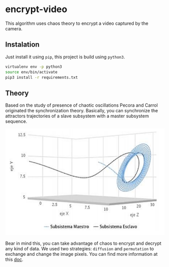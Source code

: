 # encrypt-video

This algorithm uses chaos theory to encrypt a video captured by the camera.

## Instalation

Just install it using `pip`, this project is build using `python3`.

```bash
virtualenv env -p python3
source env/bin/activate
pip3 install -r requirements.txt
```

## Theory

Based on the study of presence of chaotic oscillations Pecora and Carrol originated the synchronization theory.
Basically, you can synchronize the attractors trajectories of a slave subsystem with a master subsystem sequence. 

![alt text](doc/sincronizacion.png)

Bear in mind this, you can take advantage of chaos to encrypt and decrypt any kind of data. We used two strategies:
`diffusion` and `permutation` to exchange and change the image pixels. You can find more information at this 
[doc](doc/PROYECTO_DE_GRADO.pdf).